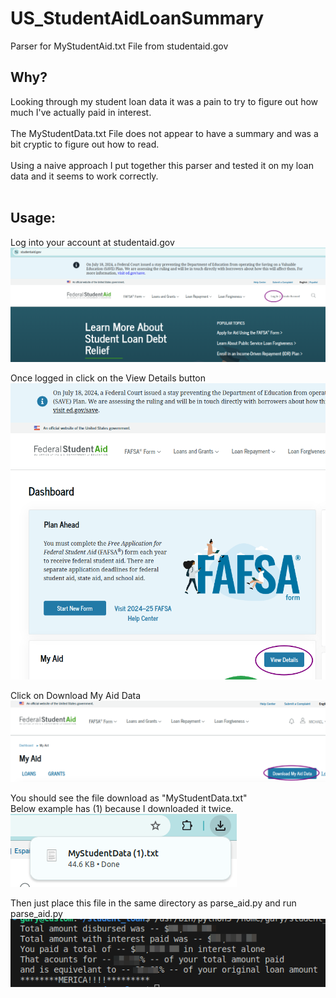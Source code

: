 # US_StudentAidLoanSummary
Parser for MyStudentAid.txt File from studentaid.gov

## Why?
Looking through my student loan data it was a pain to try to figure out how much I've actually paid in interest.<br><br>
The MyStudentData.txt File does not appear to have a summary and was a bit cryptic to figure out how to read.<br><br>
Using a naive approach I put together this parser and tested it on my loan data and it seems to work correctly.<br><br>


## Usage:
Log into your account at studentaid.gov
![alt text](./images/studentaid-login.png "Student Aid Login")
<br>

Once logged in click on the View Details button
![alt text](./images/view_details.png "View Details")
<br>

Click on Download My Aid Data
![alt text](./images/download_my_aid_data.png "Download Data")
<br>

You should see the file download as "MyStudentData.txt"<br>
Below example has (1) because I downloaded it twice.<br>
![alt text](./images/MyStudentAidFile.png "My Aid Data")
<br>

Then just place this file in the same directory as parse_aid.py and run parse_aid.py<br>
![alt text](./images/example_run.png "Example Run")
